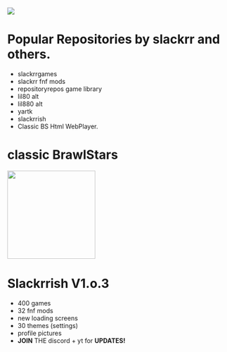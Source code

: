 # ![](https://github.com/slackrrish/Slackrrish/blob/main/Images/Headers/H1.png)
# Popular Repositories by slackrr and others.
- slackrrgames
- slackrr fnf mods
- repositoryrepos game library
- lil80 alt
- lil880 alt
- yartk
- slackrrish
- Classic BS Html WebPlayer.
# classic BrawlStars
<img src="https://github.com/slackrrish/Slackrrish/blob/main/Images/Icons/I1.png" width="200px">


# Slackrrish V1.o.3
- 400 games
- 32 fnf mods
- new loading screens
- 30 themes (settings)
- profile pictures
- **JOIN** THE discord + yt for **UPDATES!**
